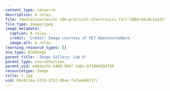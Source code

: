 ```yaml
---
content_type: resource
description: A relay.
file: /media/courses/ec-s06-practical-electronics-fall-2004/66c0c1ea33183f12d0aefa7a4e80f17c_1.jpg
file_type: image/jpeg
image_metadata:
  caption: A relay.
  credit: 'Credit: Image courtesy of MIT OpenCourseWare.'
  image-alt: A relay.
learning_resource_types: []
ocw_type: OCWImage
parent_title: 'Image Gallery: Lab 6'
parent_type: CourseSection
parent_uid: e46de1fb-4408-966f-340c-6f1004d34730
resourcetype: Image
title: 1.jpg
uid: 66c0c1ea-3318-3f12-d0ae-fa7a4e80f17c
---
```

